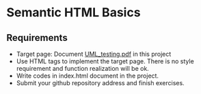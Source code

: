 # Semantic HTML Basics

## Requirements

* Target page: Document [UML_testing.pdf](https://github.com/twschool-full-stack-bootcamp/html_homework/tree/master/UML_testing.pdf) in this project
* Use HTML tags to implement the target page. There is no style requirement and function realization will be ok.
* Write codes in index.html document in the project.
* Submit your github repository address and finish exercises.